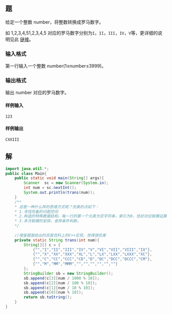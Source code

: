 ## 题

给定一个整数 number，将整数转换成罗马数字。

如 1,2,3,4,51,2,3,4,5 对应的罗马数字分别为`I`，`II`，`III`，`IV`，`V`等，更详细的说明见此 [链接](http://baike.baidu.com/link?url=injU8M4bAoc2zRZQ1GtgrfvuzCJO9PLnq6fpQGJLenakbzo-rS8p-qsYHR_81-aN)。

### 输入格式

第一行输入一个整数 number(1≤number≤3999)。

### 输出格式

输出 number 对应的罗马数字。

#### 样例输入

```
123
```

#### 样例输出

```
CXXIII
```

## 解

```java
import java.util.*;
public class Main{
    public static void main(String[] args){
        Scanner  sc = new Scanner(System.in);
        int num = sc.nextInt();
        System.out.println(trans(num));
    }
    /**
    * 这是一种什么样的思维方式呢？优美的点如下：
    * 1.寻找完备的问题空间
    * 2.构造的特殊数据结构，每一行的第一个元素为空字符串，索引为0，恰好对应取模运算的结果
    * 3.多次取模的安排，舍弃条件判断。
    */
    
    //借鉴题面给出的百度百科上的C++实现，觉得很优美
    private static String trans(int num){
        String[][] c = {
            {"","I","II","III","IV","V","VI","VII","VIII","IX"},
            {"","X","XX","XXX","XL","L","LX","LXX","LXXX","XC"},
            {"","C","CC","CCC","CD","D","DC","DCC","DCCC","CM"},
            {"","M","MM","MMM","","","","","",""}
        };
        StringBuilder sb = new StringBuilder();
        sb.append(c[3][num / 1000 % 10]);
        sb.append(c[2][num / 100 % 10]);
        sb.append(c[1][num / 10 % 10]);
        sb.append(c[0][num % 10]);
        return sb.toString();
    }
}
```

